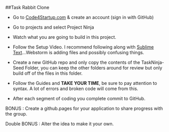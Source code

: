 ##Task Rabbit Clone

- Go to [Code4Startup.com](https://code4startup.com/) & create an account (sign in with GitHub)

- Go to projects and select Project Ninja

- Watch what you are going to build in this project.

- Follow the Setup Video. I recommend following along with [Sublime Text](http://c758482.r82.cf2.rackcdn.com/Sublime%20Text%20Build%203083.dmg)...Webstorm is adding files and possibly confusing things.

- Create a new GitHub repo and only copy the contents of the TaskNinja-Seed Folder, you can keep the other folders around for review but only build off of the files in this folder.

- Follow the Guides and **TAKE YOUR TIME**, be sure to pay attention to syntax. A lot of errors and broken code will come from this.

- After each segment of coding you complete commit to GitHub.

BONUS : Create a github.pages for your application to share progress with the group.

Double BONUS : Alter the idea to make it your own.
